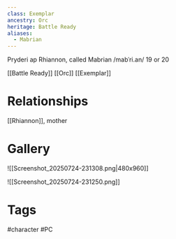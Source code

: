 ```yaml
---
class: Exemplar
ancestry: Orc
heritage: Battle Ready
aliases:
  - Mabrian
---
```

Pryderi ap Rhiannon, called Mabrian /mabˈri.an/
19 or 20

[[Battle Ready]] [[Orc]]
[[Exemplar]]

# Relationships
[[Rhiannon]], mother

# Gallery
![[Screenshot_20250724-231308.png|480x960]]

![[Screenshot_20250724-231250.png]]

# Tags
#character #PC 
